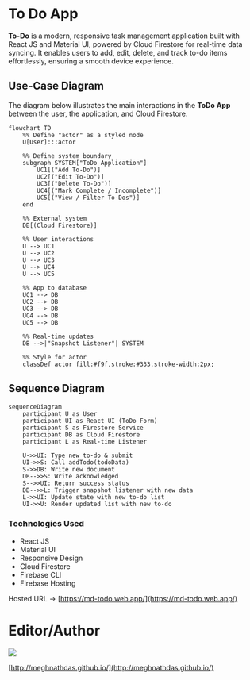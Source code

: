 # To Do App
**To-Do** is a modern, responsive task management application built with React JS and Material UI, powered by Cloud Firestore for real-time data syncing. It enables users to add, edit, delete, and track to-do items effortlessly, ensuring a smooth device experience.

## Use-Case Diagram

The diagram below illustrates the main interactions in the **ToDo App** between the user, the application, and Cloud Firestore.  

```mermaid
flowchart TD
    %% Define "actor" as a styled node
    U[User]:::actor

    %% Define system boundary
    subgraph SYSTEM["ToDo Application"]
        UC1[("Add To-Do")]
        UC2[("Edit To-Do")]
        UC3[("Delete To-Do")]
        UC4[("Mark Complete / Incomplete")]
        UC5[("View / Filter To-Dos")]
    end

    %% External system
    DB[(Cloud Firestore)]

    %% User interactions
    U --> UC1
    U --> UC2
    U --> UC3
    U --> UC4
    U --> UC5

    %% App to database
    UC1 --> DB
    UC2 --> DB
    UC3 --> DB
    UC4 --> DB
    UC5 --> DB

    %% Real-time updates
    DB -->|"Snapshot Listener"| SYSTEM

    %% Style for actor
    classDef actor fill:#f9f,stroke:#333,stroke-width:2px;
```

## Sequence Diagram

```mermaid
sequenceDiagram
    participant U as User
    participant UI as React UI (ToDo Form)
    participant S as Firestore Service
    participant DB as Cloud Firestore
    participant L as Real-time Listener

    U->>UI: Type new to-do & submit
    UI->>S: Call addTodo(todoData)
    S->>DB: Write new document
    DB-->>S: Write acknowledged
    S-->>UI: Return success status
    DB-->>L: Trigger snapshot listener with new data
    L->>UI: Update state with new to-do list
    UI->>U: Render updated list with new to-do
```

### Technologies Used
- React JS
- Material UI
- Responsive Design
- Cloud Firestore 
- Firebase CLI 
- Firebase Hosting

Hosted URL -> [https://md-todo.web.app/](https://md-todo.web.app/)

# Editor/Author
![](https://meghnathdas.github.io/public/images/MD_Logo_138X138.png)

[http://meghnathdas.github.io/](http://meghnathdas.github.io/)
